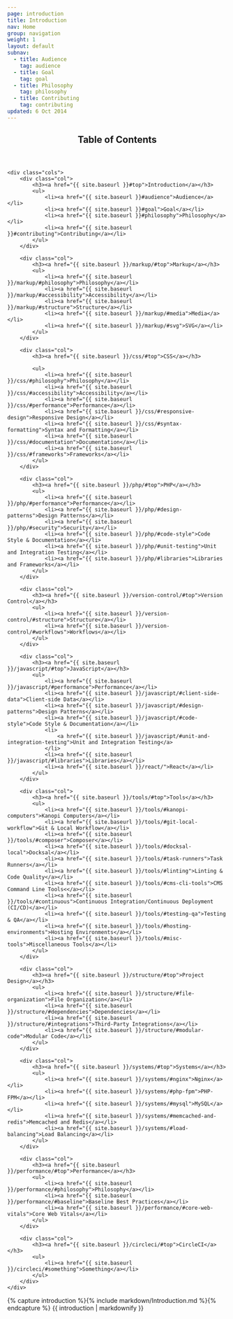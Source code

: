 ```yaml
---
page: introduction
title: Introduction
nav: Home
group: navigation
weight: 1
layout: default
subnav:
  - title: Audience
    tag: audience
  - title: Goal
    tag: goal
  - title: Philosophy
    tag: philosophy
  - title: Contributing
    tag: contributing
updated: 6 Oct 2014
---
```


<div class="toc">
	<header>
		<h2>Table of Contents</h2>
	</header>

	<div class="cols">
		<div class="col">
			<h3><a href="{{ site.baseurl }}#top">Introduction</a></h3>
			<ul>
				<li><a href="{{ site.baseurl }}#audience">Audience</a></li>
				<li><a href="{{ site.baseurl }}#goal">Goal</a></li>
				<li><a href="{{ site.baseurl }}#philosophy">Philosophy</a></li>
				<li><a href="{{ site.baseurl }}#contributing">Contributing</a></li>
			</ul>
		</div>

		<div class="col">
			<h3><a href="{{ site.baseurl }}/markup/#top">Markup</a></h3>
			<ul>
				<li><a href="{{ site.baseurl }}/markup/#philosophy">Philosophy</a></li>
				<li><a href="{{ site.baseurl }}/markup/#accessibility">Accessibility</a></li>
				<li><a href="{{ site.baseurl }}/markup/#structure">Structure</a></li>
				<li><a href="{{ site.baseurl }}/markup/#media">Media</a></li>
				<li><a href="{{ site.baseurl }}/markup/#svg">SVG</a></li>
			</ul>
		</div>

		<div class="col">
			<h3><a href="{{ site.baseurl }}/css/#top">CSS</a></h3>

			<ul>
				<li><a href="{{ site.baseurl }}/css/#philosophy">Philosophy</a></li>
				<li><a href="{{ site.baseurl }}/css/#accessibility">Accessibility</a></li>
				<li><a href="{{ site.baseurl }}/css/#performance">Performance</a></li>
				<li><a href="{{ site.baseurl }}/css/#responsive-design">Responsive Design</a></li>
				<li><a href="{{ site.baseurl }}/css/#syntax-formatting">Syntax and Formatting</a></li>
				<li><a href="{{ site.baseurl }}/css/#documentation">Documentation</a></li>
				<li><a href="{{ site.baseurl }}/css/#frameworks">Frameworks</a></li>
			</ul>
		</div>

		<div class="col">
			<h3><a href="{{ site.baseurl }}/php/#top">PHP</a></h3>
			<ul>
				<li><a href="{{ site.baseurl }}/php/#performance">Performance</a></li>
				<li><a href="{{ site.baseurl }}/php/#design-patterns">Design Patterns</a></li>
				<li><a href="{{ site.baseurl }}/php/#security">Security</a></li>
				<li><a href="{{ site.baseurl }}/php/#code-style">Code Style & Documentation</a></li>
				<li><a href="{{ site.baseurl }}/php/#unit-testing">Unit and Integration Testing</a></li>
				<li><a href="{{ site.baseurl }}/php/#libraries">Libraries and Frameworks</a></li>
			</ul>
		</div>

		<div class="col">
			<h3><a href="{{ site.baseurl }}/version-control/#top">Version Control</a></h3>
			<ul>
				<li><a href="{{ site.baseurl }}/version-control/#structure">Structure</a></li>
				<li><a href="{{ site.baseurl }}/version-control/#workflows">Workflows</a></li>
			</ul>
		</div>

		<div class="col">
			<h3><a href="{{ site.baseurl }}/javascript/#top">JavaScript</a></h3>
			<ul>
				<li><a href="{{ site.baseurl }}/javascript/#performance">Performance</a></li>
				<li><a href="{{ site.baseurl }}/javascript/#client-side-data">Client-side Data</a></li>
				<li><a href="{{ site.baseurl }}/javascript/#design-patterns">Design Patterns</a></li>
				<li><a href="{{ site.baseurl }}/javascript/#code-style">Code Style & Documentation</a></li>
				<li>
					<a href="{{ site.baseurl }}/javascript/#unit-and-integration-testing">Unit and Integration Testing</a>
				</li>
				<li><a href="{{ site.baseurl }}/javascript/#libraries">Libraries</a></li>
				<li><a href="{{ site.baseurl }}/react/">React</a></li>
			</ul>
		</div>

		<div class="col">
			<h3><a href="{{ site.baseurl }}/tools/#top">Tools</a></h3>
			<ul>
				<li><a href="{{ site.baseurl }}/tools/#kanopi-computers">Kanopi Computers</a></li>
				<li><a href="{{ site.baseurl }}/tools/#git-local-workflow">Git & Local Workflow</a></li>
				<li><a href="{{ site.baseurl }}/tools/#composer">Composer</a></li>
				<li><a href="{{ site.baseurl }}/tools/#docksal-local">Docksal</a></li>
				<li><a href="{{ site.baseurl }}/tools/#task-runners">Task Runners</a></li>
				<li><a href="{{ site.baseurl }}/tools/#linting">Linting & Code Quality</a></li>
				<li><a href="{{ site.baseurl }}/tools/#cms-cli-tools">CMS Command Line Tools<</a></li>
				<li><a href="{{ site.baseurl }}/tools/#continuous">Continuous Integration/Continuous Deployment (CI/CD)</a></li>
				<li><a href="{{ site.baseurl }}/tools/#testing-qa">Testing & QA</a></li>
				<li><a href="{{ site.baseurl }}/tools/#hosting-environments">Hosting Environments</a></li>
				<li><a href="{{ site.baseurl }}/tools/#misc-tools">Miscellaneous Tools</a></li>
			</ul>
		</div>

		<div class="col">
			<h3><a href="{{ site.baseurl }}/structure/#top">Project Design</a></h3>
			<ul>
				<li><a href="{{ site.baseurl }}/structure/#file-organization">File Organization</a></li>
				<li><a href="{{ site.baseurl }}/structure/#dependencies">Dependencies</a></li>
				<li><a href="{{ site.baseurl }}/structure/#integrations">Third-Party Integrations</a></li>
				<li><a href="{{ site.baseurl }}/structure/#modular-code">Modular Code</a></li>
			</ul>
		</div>

		<div class="col">
			<h3><a href="{{ site.baseurl }}/systems/#top">Systems</a></h3>
			<ul>
				<li><a href="{{ site.baseurl }}/systems/#nginx">Nginx</a></li>
				<li><a href="{{ site.baseurl }}/systems/#php-fpm">PHP-FPM</a></li>
				<li><a href="{{ site.baseurl }}/systems/#mysql">MySQL</a></li>
				<li><a href="{{ site.baseurl }}/systems/#memcached-and-redis">Memcached and Redis</a></li>
				<li><a href="{{ site.baseurl }}/systems/#load-balancing">Load Balancing</a></li>
			</ul>
		</div>

		<div class="col">
			<h3><a href="{{ site.baseurl }}/performance/#top">Performance</a></h3>
			<ul>
				<li><a href="{{ site.baseurl }}/performance/#philosophy">Philosophy</a></li>
				<li><a href="{{ site.baseurl }}/performance/#baseline">Baseline Best Practices</a></li>
				<li><a href="{{ site.baseurl }}/performance/#core-web-vitals">Core Web Vitals</a></li>
			</ul>
		</div>

		<div class="col">
			<h3><a href="{{ site.baseurl }}/circleci/#top">CircleCI</a></h3>
			<ul>
				<li><a href="{{ site.baseurl }}/circleci/#something">Something</a></li>
			</ul>
		</div>
	</div>
	
</div>

<div class="docs-section">
		{% capture introduction %}{% include markdown/Introduction.md %}{% endcapture %}
		{{ introduction | markdownify }}
</div>
